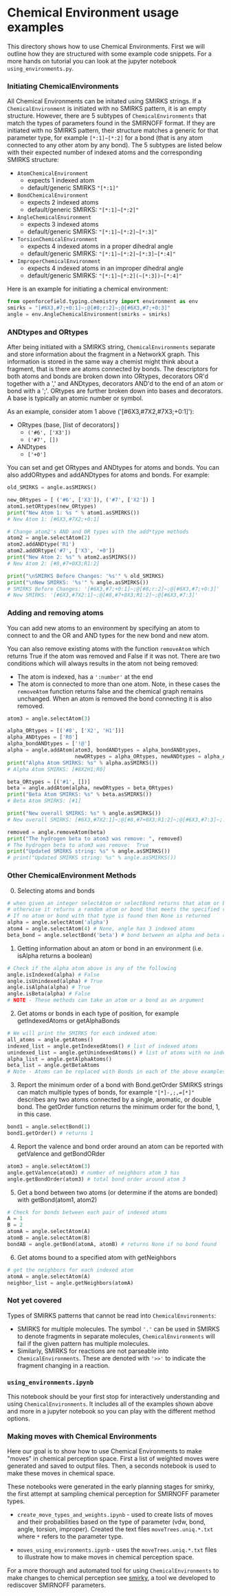 # Chemical Environment usage examples

This directory shows how to use Chemical Environments. First we will outline how they are structured with some example code snippets.
For a more hands on tutorial you can look at the jupyter notebook `using_environments.py`.

### Initiating ChemicalEnvironments

All Chemical Environments can be initated using SMIRKS strings.
If a `ChemicalEnvironment` is initiated with no SMIRKS pattern, it is an empty structure.
However, there are 5 subtypes of `ChemicalEnvironments` that match the types of parameters found in the SMIRNOFF format.
If they are initiated with no SMIRKS pattern, their structure matches a generic for that parameter type, for example `[*:1]~[*:2]` for a bond (that is any atom connected to any other atom by any bond).
The 5 subtypes are listed below with their expected number of indexed atoms and the corresponding SMIRKS structure:

* `AtomChemicalEnvironment`
    - expects 1 indexed atom
    - default/generic SMIRKS `"[*:1]"`
* `BondChemicalEnvironment`
    - expects 2 indexed atoms
    - default/generic SMIRKS: `"[*:1]~[*:2]"`
* `AngleChemicalEnvironment`
    - expects 3 indexed atoms
    - default/generic SMIRKS: `"[*:1]~[*:2]~[*:3]"`
* `TorsionChemicalEnvironment`
    - expects 4 indexed atoms in a proper dihedral angle
    - default/generic SMIRKS: `"[*:1]~[*:2]~[*:3]~[*:4]"`
* `ImproperChemicalEnvironment`
    - expects 4 indexed atoms in an improper dihedral angle
    - default/generic SMIRKS: `"[*:1]~[*:2](~[*:3])~[*:4]"`

Here is an example for initiating a chemical environment:
```python
from openforcefield.typing.chemistry import environment as env
smirks = "[#6X3,#7;+0:1]~;@[#8;r:2]~;@[#6X3,#7;+0:3]"
angle = env.AngleChemicalEnvironment(smirks = smirks)
```

### ANDtypes and ORtypes

After being initiated with a SMIRKS string, `ChemicalEnvironments` separate and store
information about the fragment in a NetworkX graph. This information is stored in the same
way a chemist might think about a fragment, that is there are atoms connected by bonds.
The descriptors for both atoms and bonds are broken down into ORtypes, decorators OR'd together with a ','
and ANDtypes, decorators AND'd to the end of an atom or bond with a ';'.
ORtypes are further broken down into bases and decorators. A base is typically an atomic number or symbol.

As an example, consider atom 1 above ('[#6X3,#7X2,#7X3;+0:1]'):
* ORtypes (base, [list of decorators] )
    - `('#6', ['X3'])`
    - `('#7', [])`
* ANDtypes
    - `['+0']`

You can set and get ORtypes and ANDtypes for atoms and bonds. You can also addORtypes and addANDtypes for atoms and bonds.
For example:
```python
old_SMIRKS = angle.asSMIRKS()

new_ORtypes = [ ('#6', ['X3']), ('#7', ['X2']) ]
atom1.setORtypes(new_ORtypes)
print("New Atom 1: %s " % atom1.asSMIRKS())
# New Atom 1: [#6X3,#7X2;+0:1]

# Change atom2's AND and OR types with the add*type methods
atom2 = angle.selectAtom(2)
atom2.addANDtype('R1')
atom2.addORtype('#7', ['X3', '+0'])
print("New Atom 2: %s" % atom2.asSMIRKS())
# New Atom 2: [#8,#7+0X3;R1:2]

print("\nSMIRKS Before Changes: '%s'" % old_SMIRKS)
print("\nNew SMIRKS: '%s'" % angle.asSMIRKS())
# SMIRKS Before Changes: '[#6X3,#7;+0:1]~;@[#8;r:2]~;@[#6X3,#7;+0:3]'
# New SMIRKS: '[#6X3,#7X2:1]~;@[#8,#7+0X3;R1:2]~;@[#6X3,#7:3]'
```

### Adding and removing atoms

You can add new atoms to an environment by specifying an atom to connect
to and the OR and AND types for the new bond and new atom.

You can also remove existing atoms with the function `removeAtom` which returns True if the atom was removed and False if it was not.
There are two conditions which will always results in the atom not being removed:
* The atom is indexed, has a `':number'` at the end
* The atom is connected to more than one atom.
Note, in these cases the `removeAtom` function returns false and the chemical graph remains unchanged.
When an atom is removed the bond connecting it is also removed.

```python
atom3 = angle.selectAtom(3)

alpha_ORtypes = [('#8', ['X2', 'H1'])]
alpha_ANDtypes = ['R0']
alpha_bondANDtypes = ['!@']
alpha = angle.addAtom(atom3, bondANDtypes = alpha_bondANDtypes,
                      newORtypes = alpha_ORtypes, newANDtypes = alpha_ANDtypes)
print("Alpha Atom SMIRKS: %s" % alpha.asSMIRKS())
# Alpha Atom SMIRKS: [#8X2H1;R0]

beta_ORtypes = [('#1', [])]
beta = angle.addAtom(alpha, newORtypes = beta_ORtypes)
print("Beta Atom SMIRKS: %s" % beta.asSMIRKS())
# Beta Atom SMIRKS: [#1]

print("New overall SMIRKS: %s" % angle.asSMIRKS())
# New overall SMIRKS: [#6X3,#7X2:1]~;@[#8,#7+0X3;R1:2]~;@[#6X3,#7:3]~;!@[#8X2H1;R0]~[#1]

removed = angle.removeAtom(beta)
print("The hydrogen beta to atom3 was remove: ", removed)
# The hydrogen beta to atom3 was remove:  True
print("Updated SMIRKS string: %s" % angle.asSMIRKS())
# print("Updated SMIRKS string: %s" % angle.asSMIRKS())
```

### Other ChemicalEnvironment Methods

0. Selecting atoms and bonds
```python
# when given an integer selectAtom or selectBond returns that atom or bond with that index
# otherwise it returns a random atom or bond that meets the specified requirement
# If no atom or bond with that type is found then None is returned
alpha = angle.selectAtom('alpha')
atom4 = angle.selectAtom(4) # None, angle has 3 indexed atoms
beta_bond = angle.selectBond('beta') # bond between an alpha and beta atom
```

1. Getting information about an atom or bond in an environment (i.e. isAlpha returns a boolean)
```python
# Check if the alpha atom above is any of the following
angle.isIndexed(alpha) # False
angle.isUnindexed(alpha) # True
angle.isAlpha(alpha) # True
angle.isBeta(alpha) # False
# NOTE - These methods can take an atom or a bond as an argument
```
2. Get atoms or bonds in each type of position, for example getIndexedAtoms or getAlphaBonds
```python
# We will print the SMIRKS for each indexed atom:
all_atoms = angle.getAtoms()
indexed_list = angle.getIndexedAtoms() # list of indexed atoms
unindexed_list = angle.getUnindexedAtoms() # list of atoms with no index
alpha_list = angle.getAlphaAtoms()
beta_list = angle.getBetaAtoms
# Note - Atoms can be replaced with Bonds in each of the above examples
```
3. Report the minimum order of a bond with Bond.getOrder
SMIRKS strings can match multiple types of bonds, for example `"[*]-,;,=[*]"` describes any two atoms
connected by a single, aromatic, or double bond. The getOrder function returns the minimum order for the bond, 1, in this case.
```python
bond1 = angle.selectBond(1)
bond1.getOrder() # returns 1
```
4. Report the valence and bond order around an atom can be reported with getValence and getBondORder
```python
atom3 = angle.selectAtom(3)
angle.getValence(atom3) # number of neighbors atom 3 has
angle.getBondOrder(atom3) # total bond order around atom 3
```
5. Get a bond between two atoms (or determine if the atoms are bonded) with getBond(atom1, atom2)
```python
# Check for bonds between each pair of indexed atoms
A = 1
B = 2
atomA = angle.selectAtom(A)
atomB = angle.selectAtom(B)
bondAB = angle.getBond(atomA, atomB) # returns None if no bond found
```
6. Get atoms bound to a specified atom with getNeighbors
```python
# get the neighbors for each indexed atom
atomA = angle.selectAtom(A)
neighbor_list = angle.getNeighbors(atomA)
```

### Not yet covered

Types of SMIRKS patterns that cannot be read into `ChemicalEnvironments`:

* SMIRKS for multiple molecules. The symbol `'.'` can be used in SMIRKS to denote fragments in separate molecules, `ChemicalEnvironments` will fail if the given pattern has multiple molecules.
* Similarly, SMIRKS for reactions are not parseable into `ChemicalEnvironments`. These are denoted with `'>>'` to indicate the fragment changing in a reaction.


### `using_environments.ipynb`

This notebook should be your first stop for interactively understanding and using `ChemicalEnvironments`.
It includes all of the examples shown above and more in a jupyter notebook so you can play with the different method options.

### Making moves with Chemical Environments

Here our goal is to show how to use Chemical Environments to make "moves" in chemical perception space. First a list of weighted moves were generated and saved to output files. Then, a seconds notebook is used to make these moves in chemical space.

These notebooks were generated in the early planning stages for smirky, the first attempt at sampling chemical perception for SMIRNOFF parameter types.

* `create_move_types_and_weights.ipynb` - used to create lists of moves and their probabilities based on the type of parameter (vdw, bond, angle, torsion, improper). Created the text files `moveTrees.uniq.*.txt` where `*` refers to the parameter type.

* `moves_using_environments.ipynb` - uses the `moveTrees.uniq.*.txt` files to illustrate how to make moves in chemical perception space.

For a more thorough and automated tool for using `ChemicalEnvironments` to make changes to chemical perception see [smirky](https://github.com/openforcefield/smarty), a tool we developed to rediscover SMIRNOFF parameters.
